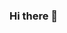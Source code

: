 ### Hi there 👋

<!--

I'm daniel, im working on becoming a full-stack software developer. I come from a background in construction, with businesses management.

- 🔭 I’m currently working on boise codeworks software developer bootcamp
- 🌱 I’m currently learning HTML, CSS, JavaScript, Bootstrap, MVC Pattern, Vue and Auth0.
- 💬 Ask me about Food and Games
- ⚡ Fun fact: i have the heart of a lion! and a life-time ban from the boise zoo.
-->
